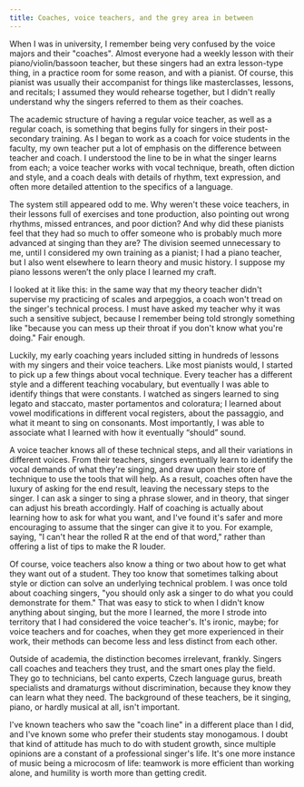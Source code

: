 ```yaml
---
title: Coaches, voice teachers, and the grey area in between
---
```


When I was in university, I remember being very confused by the voice majors and their "coaches". Almost everyone had a weekly lesson with their piano/violin/bassoon teacher, but these singers had an extra lesson-type thing, in a practice room for some reason, and with a pianist. Of course, this pianist was usually their accompanist for things like masterclasses, lessons, and recitals; I assumed they would rehearse together, but I didn't really understand why the singers referred to them as their coaches.

The academic structure of having a regular voice teacher, as well as a regular coach, is something that begins fully for singers in their post-secondary training. As I began to work as a coach for voice students in the faculty, my own teacher put a lot of emphasis on the difference between teacher and coach. I understood the line to be in what the singer learns from each; a voice teacher works with vocal technique, breath, often diction and style, and a coach deals with details of rhythm, text expression, and often more detailed attention to the specifics of a language.

The system still appeared odd to me. Why weren't these voice teachers, in their lessons full of exercises and tone production, also pointing out wrong rhythms, missed entrances, and poor diction? And why did these pianists feel that they had so much to offer someone who is probably much more advanced at singing than they are? The division seemed unnecessary to me, until I considered my own training as a pianist; I had a piano teacher, but I also went elsewhere to learn theory and music history. I suppose my piano lessons weren’t the only place I learned my craft.

I looked at it like this: in the same way that my theory teacher didn't supervise my practicing of scales and arpeggios, a coach won't tread on the singer's technical process. I must have asked my teacher why it was such a sensitive subject, because I remember being told strongly something like "because you can mess up their throat if you don't know what you're doing." Fair enough.

Luckily, my early coaching years included sitting in hundreds of lessons with my singers and their voice teachers. Like most pianists would, I started to pick up a few things about vocal technique. Every teacher has a different style and a different teaching vocabulary, but eventually I was able to identify things that were constants. I watched as singers learned to sing legato and staccato, master portamentos and coloratura; I learned about vowel modifications in different vocal registers, about the passaggio, and what it meant to sing on consonants. Most importantly, I was able to associate what I learned with how it eventually “should” sound.

A voice teacher knows all of these technical steps, and all their variations in different voices. From their teachers, singers eventually learn to identify the vocal demands of what they're singing, and draw upon their store of technique to use the tools that will help. As a result, coaches often have the luxury of asking for the end result, leaving the necessary steps to the singer. I can ask a singer to sing a phrase slower, and in theory, that singer can adjust his breath accordingly. Half of coaching is actually about learning how to ask for what you want, and I've found it's safer and more encouraging to assume that the singer can give it to you. For example, saying, "I can't hear the rolled R at the end of that word," rather than offering a list of tips to make the R louder.

Of course, voice teachers also know a thing or two about how to get what they want out of a student. They too know that sometimes talking about style or diction can solve an underlying technical problem. I was once told about coaching singers, "you should only ask a singer to do what you could demonstrate for them." That was easy to stick to when I didn't know anything about singing, but the more I learned, the more I strode into territory that I had considered the voice teacher's. It's ironic, maybe; for voice teachers and for coaches, when they get more experienced in their work, their methods can become less and less distinct from each other.

Outside of academia, the distinction becomes irrelevant, frankly. Singers call coaches and teachers they trust, and the smart ones play the field. They go to technicians, bel canto experts, Czech language gurus, breath specialists and dramaturgs without discrimination, because they know they can learn what they need. The background of these teachers, be it singing, piano, or hardly musical at all, isn't important. 

I've known teachers who saw the "coach line" in a different place than I did, and I've known some who prefer their students stay monogamous. I doubt that kind of attitude has much to do with student growth, since multiple opinions are a constant of a professional singer's life. It's one more instance of music being a microcosm of life: teamwork is more efficient than working alone, and humility is worth more than getting credit.
